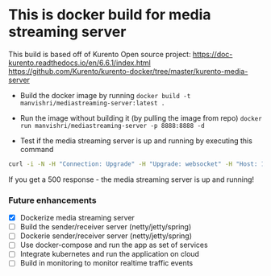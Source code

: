 # This is docker build for media streaming server

This build is based off of Kurento Open source project:
https://doc-kurento.readthedocs.io/en/6.6.1/index.html
https://github.com/Kurento/kurento-docker/tree/master/kurento-media-server

* Build the docker image by running 
`docker build -t manvishri/mediastreaming-server:latest .`

* Run the image without building it (by pulling the image from repo)
`docker run manvishri/mediastreaming-server -p 8888:8888 -d`

* Test if the media streaming server is up and running by executing this command
```bash
curl -i -N -H "Connection: Upgrade" -H "Upgrade: websocket" -H "Host: 127.0.0.1:8888" -H "Origin: 127.0.0.1" http://127.0.0.1:8888/kurento\n
```
If you get a 500 response - the media streaming server is up and running!


### Future enhancements
- [x] Dockerize media streaming server
- [ ] Build the sender/receiver server (netty/jetty/spring)
- [ ] Dockerie sender/receiver server (netty/jetty/spring)
- [ ] Use docker-compose and run the app as set of services
- [ ] Integrate kubernetes and run the application on cloud
- [ ] Build in monitoring to monitor realtime traffic events
